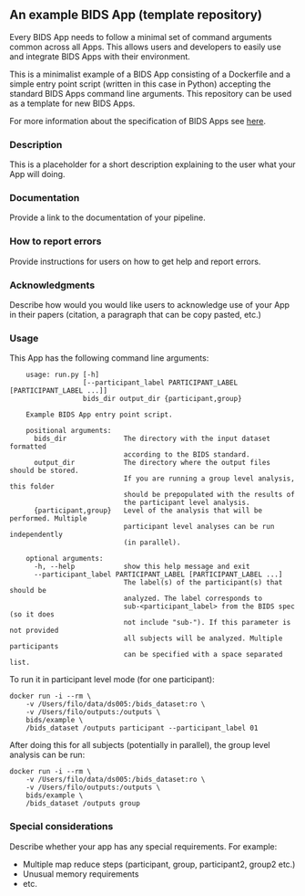 ## An example BIDS App (template repository)
Every BIDS App needs to follow a minimal set of command arguments common across
all Apps. This allows users and developers to easily use and integrate
BIDS Apps with their environment.

This is a minimalist example of a BIDS App consisting of a Dockerfile and a simple
entry point script (written in this case in Python) accepting the standard BIDS
Apps command line arguments. This repository can be used as a template for new BIDS Apps.

For more information about the specification of BIDS Apps see [here](https://docs.google.com/document/d/1E1Wi5ONvOVVnGhj21S1bmJJ4kyHFT7tkxnV3C23sjIE/).

### Description
This is a placeholder for a short description explaining to the user what your App will doing.

### Documentation
Provide a link to the documentation of your pipeline.

### How to report errors
Provide instructions for users on how to get help and report errors.

### Acknowledgments
Describe how would you would like users to acknowledge use of your App in their papers (citation, a paragraph that can be copy pasted, etc.)

### Usage
This App has the following command line arguments:

		usage: run.py [-h]
		              [--participant_label PARTICIPANT_LABEL [PARTICIPANT_LABEL ...]]
		              bids_dir output_dir {participant,group}

		Example BIDS App entry point script.

		positional arguments:
		  bids_dir              The directory with the input dataset formatted
		                        according to the BIDS standard.
		  output_dir            The directory where the output files should be stored.
		                        If you are running a group level analysis, this folder
		                        should be prepopulated with the results of
		                        the participant level analysis.
		  {participant,group}   Level of the analysis that will be performed. Multiple
		                        participant level analyses can be run independently
		                        (in parallel).

		optional arguments:
		  -h, --help            show this help message and exit
		  --participant_label PARTICIPANT_LABEL [PARTICIPANT_LABEL ...]
		                        The label(s) of the participant(s) that should be
		                        analyzed. The label corresponds to
		                        sub-<participant_label> from the BIDS spec (so it does
		                        not include "sub-"). If this parameter is not provided
		                        all subjects will be analyzed. Multiple participants
		                        can be specified with a space separated list.

To run it in participant level mode (for one participant):

    docker run -i --rm \
		-v /Users/filo/data/ds005:/bids_dataset:ro \
		-v /Users/filo/outputs:/outputs \
		bids/example \
		/bids_dataset /outputs participant --participant_label 01

After doing this for all subjects (potentially in parallel), the group level analysis
can be run:

    docker run -i --rm \
		-v /Users/filo/data/ds005:/bids_dataset:ro \
		-v /Users/filo/outputs:/outputs \
		bids/example \
		/bids_dataset /outputs group

### Special considerations
Describe whether your app has any special requirements. For example:

- Multiple map reduce steps (participant, group, participant2, group2 etc.)
- Unusual memory requirements
- etc.
